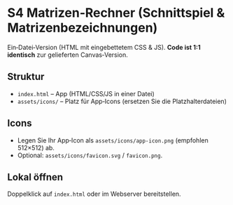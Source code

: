 # S4 Matrizen‑Rechner (Schnittspiel & Matrizenbezeichnungen)

Ein‑Datei‑Version (HTML mit eingebettetem CSS & JS). **Code ist 1:1 identisch** zur gelieferten Canvas‑Version.

## Struktur
- `index.html` – App (HTML/CSS/JS in einer Datei)
- `assets/icons/` – Platz für App‑Icons (ersetzen Sie die Platzhalterdateien)

## Icons
- Legen Sie Ihr App‑Icon als `assets/icons/app-icon.png` (empfohlen 512×512) ab.
- Optional: `assets/icons/favicon.svg` / `favicon.png`.

## Lokal öffnen
Doppelklick auf `index.html` oder im Webserver bereitstellen.
